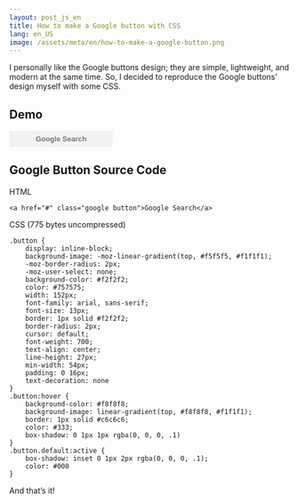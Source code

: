 ```yaml
---
layout: post_js_en
title: How to make a Google button with CSS
lang: en_US
image: /assets/meta/en/how-to-make-a-google-button.png
---
```


I personally like the Google buttons design; they are simple, lightweight, and modern at the same time. So, I decided to reproduce the Google buttons' design myself with some CSS.

## Demo

<style>
    .button {
        display: inline-block;
        background-image: -moz-linear-gradient(top, #f5f5f5, #f1f1f1);
        -moz-border-radius: 2px;
        -moz-user-select: none;
        background-color: #f2f2f2;
        color: #757575;
        width: 152px;
        font-family: Arial, sans-serif;
        font-size: 13px;
        border: 1px solid #f2f2f2;
        border-radius: 2px;
        cursor: default;
        font-weight: 700;
        text-align: center;
        line-height: 27px;
        min-width: 54px;
        padding: 0 16px;
        text-decoration: none;
    }
    .button:hover {
        background-color: #f8f8f8;
        background-image: linear-gradient(top, #f8f8f8, #f1f1f1);
        border: 1px solid #c6c6c6;
        color: #333;
        box-shadow: 0 1px 1px rgba(0, 0, 0, 0.1);
    }
    .button.default:active {
        box-shadow: inset 0 1px 2px rgba(0, 0, 0, 0.1);
        color: #000;
    }
</style>

<a href="#" class="google button">Google Search</a>

## Google Button Source Code

HTML
<pre><code class="xml">&#x3C;a href=&#x22;#&#x22; class=&#x22;google button&#x22;&#x3E;Google Search&#x3C;/a&#x3E;</code></pre>

CSS (775 bytes uncompressed)
<pre><code class="css">.button {
    display: inline-block;
    background-image: -moz-linear-gradient(top, #f5f5f5, #f1f1f1);
    -moz-border-radius: 2px;
    -moz-user-select: none;
    background-color: #f2f2f2;
    color: #757575;
    width: 152px;
    font-family: arial, sans-serif;
    font-size: 13px;
    border: 1px solid #f2f2f2;
    border-radius: 2px;
    cursor: default;
    font-weight: 700;
    text-align: center;
    line-height: 27px;
    min-width: 54px;
    padding: 0 16px;
    text-decoration: none
}
.button:hover {
    background-color: #f8f8f8;
    background-image: linear-gradient(top, #f8f8f8, #f1f1f1);
    border: 1px solid #c6c6c6;
    color: #333;
    box-shadow: 0 1px 1px rgba(0, 0, 0, .1)
}
.button.default:active {
    box-shadow: inset 0 1px 2px rgba(0, 0, 0, .1);
    color: #000
}</code></pre>

And that’s it!
